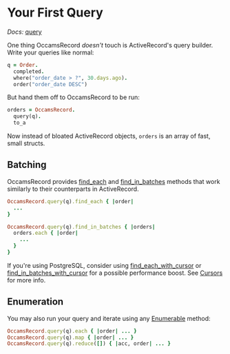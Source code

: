 # Your First Query

*Docs:* [query](https://www.rubydoc.info/gems/occams-record/OccamsRecord%2Equery)

One thing OccamsRecord *doesn't* touch is ActiveRecord's query builder. Write your queries like normal:

```ruby
q = Order.
  completed.
  where("order_date > ?", 30.days.ago).
  order("order_date DESC")
```

But hand them off to OccamsRecord to be run:

```ruby
orders = OccamsRecord.
  query(q).
  to_a
```

Now instead of bloated ActiveRecord objects, `orders` is an array of fast, small structs.

## Batching

OccamsRecord provides [find_each](https://www.rubydoc.info/gems/occams-record/OccamsRecord%2FQuery:find_each) and [find_in_batches](https://www.rubydoc.info/gems/occams-record/OccamsRecord%2FQuery:find_in_batches) methods that work similarly to their counterparts in ActiveRecord.

```ruby
OccamsRecord.query(q).find_each { |order|
  ...
}

OccamsRecord.query(q).find_in_batches { |orders|
  orders.each { |order|
    ...
  }
}
```

If you're using PostgreSQL, consider using [find_each_with_cursor](https://www.rubydoc.info/gems/occams-record/OccamsRecord%2FBatches%2FCursorHelpers:find_each_with_cursor) or [find_in_batches_with_cursor](https://www.rubydoc.info/gems/occams-record/OccamsRecord%2FBatches%2FCursorHelpers:find_in_batches_with_cursor) for a possible performance boost. See [Cursors](../advanced/cursors.md) for more info.

## Enumeration

You may also run your query and iterate using any [Enumerable](https://ruby-doc.org/core-3.0.2/Enumerable.html) method:

```ruby
OccamsRecord.query(q).each { |order| ... }
OccamsRecord.query(q).map { |order| ... }
OccamsRecord.query(q).reduce([]) { |acc, order| ... }
```
